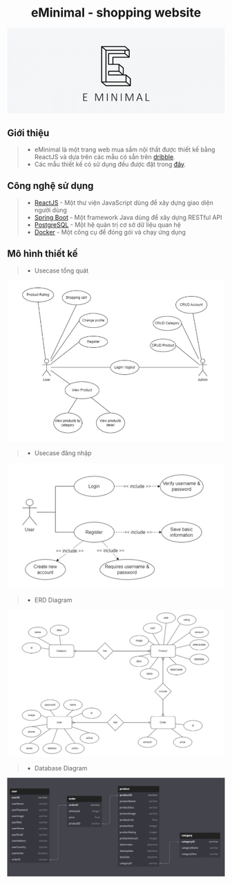 <h1 align="center">eMinimal - shopping website</h1>
<p align="center"><img src='./assets/images/logo-eMinimal.jpg'></p>

## Giới thiệu

> - eMinimal là một trang web mua sắm nội thất được thiết kế bằng ReactJS và dựa trên các mẫu có sẵn trên [dribble](https://dribbble.com/).
> - Các mẫu thiết kế có sử dụng đều được đặt trong [đây](./assets/images/template).

## Công nghệ sử dụng

> - [ReactJS](https://reactjs.org/) - Một thư viện JavaScript dùng để xây dựng giao diện người dùng
> - [Spring Boot](https://spring.io/projects/spring-boot) - Một framework Java dùng để xây dựng RESTful API
> - [PostgreSQL](https://www.postgresql.org/) - Một hệ quản trị cơ sở dữ liệu quan hệ
> - [Docker](https://www.docker.com/) - Một công cụ để đóng gói và chạy ứng dụng

## Mô hình thiết kế

> - Usecase tổng quát

![Usecase Diagram](./assets/images/diagrams/Usecase.png)

> - Usecase đăng nhập

![Usecase Diagram](./assets/images/diagrams/Usecase-login.png)

> - ERD Diagram

![ERD Diagram](./assets/images/diagrams/ERD.png)

> - Database Diagram

![Database Diagram](./assets/images/diagrams/Database.png)

